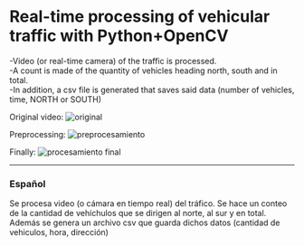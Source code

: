 
# Real-time processing of vehicular traffic with Python+OpenCV

-Video (or real-time camera) of the traffic is processed. <br/>
-A count is made of the quantity of vehicles heading north, south and in total. <br/>
-In addition, a csv file is generated that saves said data (number of vehicles, time, NORTH or SOUTH) <br/>


Original video:
![original](https://user-images.githubusercontent.com/66931754/103449151-c933b280-4c82-11eb-9588-4678c81148f8.gif )


Preprocessing:
![preprocesamiento](https://user-images.githubusercontent.com/66931754/103449186-6c84c780-4c83-11eb-8832-b814fa159f14.gif )


Finally:
![procesamiento final](https://user-images.githubusercontent.com/66931754/103449277-ac987a00-4c84-11eb-9dd2-27f47e69d24d.gif )

---------------------------------------------------------------------
### Español 

Se procesa video (o cámara en tiempo real) del tráfico. 
Se hace un conteo de la cantidad de vehíchulos que se dirigen al norte, al sur y en total.
Además se genera un archivo csv que guarda dichos datos (cantidad de vehiculos, hora, dirección)
